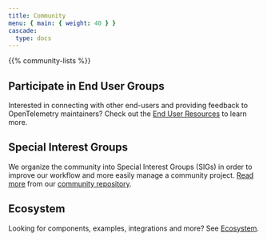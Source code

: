 ```yaml
---
title: Community
menu: { main: { weight: 40 } }
cascade:
  type: docs
---
```


{{% community-lists %}}

## Participate in End User Groups

Interested in connecting with other end-users and providing feedback to
OpenTelemetry maintainers? Check out the
[End User Resources](/community/end-user/) to learn more.

## Special Interest Groups

We organize the community into Special Interest Groups (SIGs) in order to
improve our workflow and more easily manage a community project.
[Read more](https://github.com/open-telemetry/community#special-interest-groups)
from our [community repository](https://github.com/open-telemetry/community).

## Ecosystem

Looking for components, examples, integrations and more? See
[Ecosystem](/ecosystem/).
